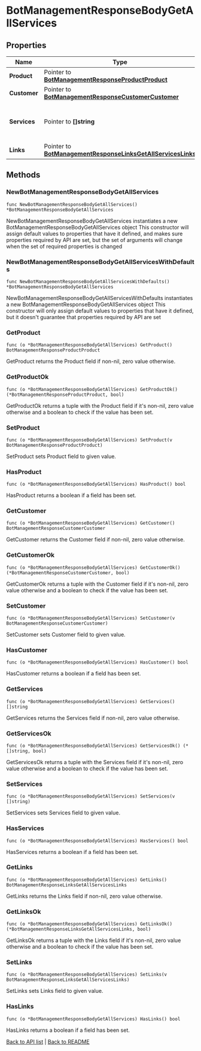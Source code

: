 # BotManagementResponseBodyGetAllServices

## Properties

Name | Type | Description | Notes
------------ | ------------- | ------------- | -------------
**Product** | Pointer to [**BotManagementResponseProductProduct**](BotManagementResponseProductProduct.md) |  | [optional] 
**Customer** | Pointer to [**BotManagementResponseCustomerCustomer**](BotManagementResponseCustomerCustomer.md) |  | [optional] 
**Services** | Pointer to **[]string** | A list of services with Bot Management enabled. | [optional] 
**Links** | Pointer to [**BotManagementResponseLinksGetAllServicesLinks**](BotManagementResponseLinksGetAllServicesLinks.md) |  | [optional] 

## Methods

### NewBotManagementResponseBodyGetAllServices

`func NewBotManagementResponseBodyGetAllServices() *BotManagementResponseBodyGetAllServices`

NewBotManagementResponseBodyGetAllServices instantiates a new BotManagementResponseBodyGetAllServices object
This constructor will assign default values to properties that have it defined,
and makes sure properties required by API are set, but the set of arguments
will change when the set of required properties is changed

### NewBotManagementResponseBodyGetAllServicesWithDefaults

`func NewBotManagementResponseBodyGetAllServicesWithDefaults() *BotManagementResponseBodyGetAllServices`

NewBotManagementResponseBodyGetAllServicesWithDefaults instantiates a new BotManagementResponseBodyGetAllServices object
This constructor will only assign default values to properties that have it defined,
but it doesn't guarantee that properties required by API are set

### GetProduct

`func (o *BotManagementResponseBodyGetAllServices) GetProduct() BotManagementResponseProductProduct`

GetProduct returns the Product field if non-nil, zero value otherwise.

### GetProductOk

`func (o *BotManagementResponseBodyGetAllServices) GetProductOk() (*BotManagementResponseProductProduct, bool)`

GetProductOk returns a tuple with the Product field if it's non-nil, zero value otherwise
and a boolean to check if the value has been set.

### SetProduct

`func (o *BotManagementResponseBodyGetAllServices) SetProduct(v BotManagementResponseProductProduct)`

SetProduct sets Product field to given value.

### HasProduct

`func (o *BotManagementResponseBodyGetAllServices) HasProduct() bool`

HasProduct returns a boolean if a field has been set.

### GetCustomer

`func (o *BotManagementResponseBodyGetAllServices) GetCustomer() BotManagementResponseCustomerCustomer`

GetCustomer returns the Customer field if non-nil, zero value otherwise.

### GetCustomerOk

`func (o *BotManagementResponseBodyGetAllServices) GetCustomerOk() (*BotManagementResponseCustomerCustomer, bool)`

GetCustomerOk returns a tuple with the Customer field if it's non-nil, zero value otherwise
and a boolean to check if the value has been set.

### SetCustomer

`func (o *BotManagementResponseBodyGetAllServices) SetCustomer(v BotManagementResponseCustomerCustomer)`

SetCustomer sets Customer field to given value.

### HasCustomer

`func (o *BotManagementResponseBodyGetAllServices) HasCustomer() bool`

HasCustomer returns a boolean if a field has been set.

### GetServices

`func (o *BotManagementResponseBodyGetAllServices) GetServices() []string`

GetServices returns the Services field if non-nil, zero value otherwise.

### GetServicesOk

`func (o *BotManagementResponseBodyGetAllServices) GetServicesOk() (*[]string, bool)`

GetServicesOk returns a tuple with the Services field if it's non-nil, zero value otherwise
and a boolean to check if the value has been set.

### SetServices

`func (o *BotManagementResponseBodyGetAllServices) SetServices(v []string)`

SetServices sets Services field to given value.

### HasServices

`func (o *BotManagementResponseBodyGetAllServices) HasServices() bool`

HasServices returns a boolean if a field has been set.

### GetLinks

`func (o *BotManagementResponseBodyGetAllServices) GetLinks() BotManagementResponseLinksGetAllServicesLinks`

GetLinks returns the Links field if non-nil, zero value otherwise.

### GetLinksOk

`func (o *BotManagementResponseBodyGetAllServices) GetLinksOk() (*BotManagementResponseLinksGetAllServicesLinks, bool)`

GetLinksOk returns a tuple with the Links field if it's non-nil, zero value otherwise
and a boolean to check if the value has been set.

### SetLinks

`func (o *BotManagementResponseBodyGetAllServices) SetLinks(v BotManagementResponseLinksGetAllServicesLinks)`

SetLinks sets Links field to given value.

### HasLinks

`func (o *BotManagementResponseBodyGetAllServices) HasLinks() bool`

HasLinks returns a boolean if a field has been set.


[Back to API list](../README.md#documentation-for-api-endpoints) | [Back to README](../README.md)
